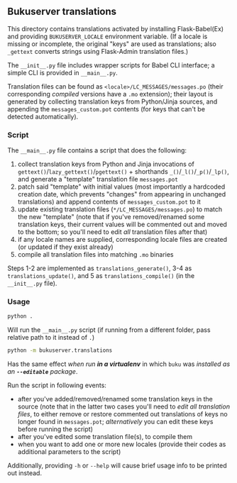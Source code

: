 ## Bukuserver translations

This directory contains translations activated by installing Flask-Babel(Ex) and providing `BUKUSERVER_LOCALE` environment variable.
(If a locale is missing or incomplete, the original "keys" are used as translations; also `_gettext` converts strings using Flask-Admin translation files.)

The `__init__.py` file includes wrapper scripts for Babel CLI interface; a simple CLI is provided in `__main__.py`.

Translation files can be found as `<locale>/LC_MESSAGES/messages.po` (their corresponding _compiled_ versions have a `.mo` extension);
their layout is generated by collecting translation keys from Python/Jinja sources, and appending the `messages_custom.pot` contents
(for keys that can't be detected automatically).

### Script

The `__main__.py` file contains a script that does the following:
1. collect translation keys from Python and Jinja invocations of `gettext()`/`lazy_gettext()`/`pgettext()` +
   shorthands `_()`/`_l()`/`_p()`/`_lp()`, and generate a "template" translation file `messages.pot`
2. patch said "template" with initial values (most importantly a hardcoded creation date, which prevents "changes" from appearing in unchanged translations)
   and append contents of `messages_custom.pot` to it
3. update existing translation files (`*/LC_MESSAGES/messages.po`) to match the new "template" (note that if you've removed/renamed some translation keys,
   their current values will be commented out and moved to the bottom; so you'll need to edit _all_ translation files after that)
4. if any locale names are supplied, corresponding locale files are created (or updated if they exist already)
5. compile all translation files into matching `.mo` binaries

Steps 1-2 are implemented as `translations_generate()`, 3-4 as `translations_update()`, and 5 as `translations_compile()` (in the `__init__.py` file).

### Usage

```sh
python .
```
Will run the `__main__.py` script (if running from a different folder, pass relative path to it instead of `.`)
```sh
python -m bukuserver.translations
```
Has the same effect _when run **in a virtualenv**_ in which `buku` was _installed as an **`--editable`** package_.

Run the script in following events:
* after you've added/removed/renamed some translation keys in the source (note that in the latter two cases you'll need to _edit all translation files_,
  to either remove or restore commented out translations of keys no longer found in `messages.pot`; _alternatively_ you can edit these keys before running the script)
* after you've edited some translation file(s), to compile them
* when you want to add one or more new locales (provide their codes as additional parameters to the script)

Additionally, providing `-h` or `--help` will cause brief usage info to be printed out instead.

